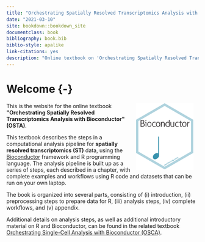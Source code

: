 ```yaml
---
title: "Orchestrating Spatially Resolved Transcriptomics Analysis with Bioconductor"
date: "2021-03-10"
site: bookdown::bookdown_site
documentclass: book
bibliography: book.bib
biblio-style: apalike
link-citations: yes
description: "Online textbook on 'Orchestrating Spatially Resolved Transcriptomics Analysis with Bioconductor'"
---
```



# Welcome {-}

<a href="https://bioconductor.org"><img src="https://github.com/Bioconductor/BiocStickers/raw/master/Bioconductor/Bioconductor-serial.gif" width="150" alt="Bioconductor Sticker" align="right" style="margin: 0 1em 0 1em" /></a>

This is the website for the online textbook **"Orchestrating Spatially Resolved Transcriptomics Analysis with Bioconductor" (OSTA)**.

This textbook describes the steps in a computational analysis pipeline for **spatially resolved transcriptomics (ST)** data, using the [Bioconductor](http://bioconductor.org/) framework and R programming language. The analysis pipeline is built up as a series of steps, each described in a chapter, with complete examples and workflows using R code and datasets that can be run on your own laptop.

The book is organized into several parts, consisting of (i) introduction, (ii) preprocessing steps to prepare data for R, (iii) analysis steps, (iv) complete workflows, and (v) appendix.

Additional details on analysis steps, as well as additional introductory material on R and Bioconductor, can be found in the related textbook [Orchestrating Single-Cell Analysis with Bioconductor (OSCA)](https://osca.bioconductor.org/).


